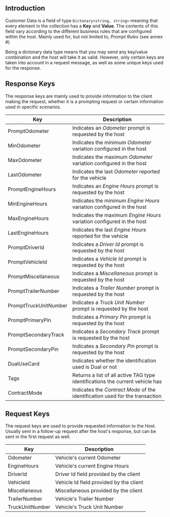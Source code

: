 ## Introduction

Customer Data is a field of type `Dictonary<string, string>` meaning that every element in the collection has a **Key** and **Value**. The contents of this field vary according to the different business rules that are configured within the host. Mainly used for, but not limited to, *Prompt Rules* (see annex #)

Being a dictonary data type means that you may send any key/value combination and the host will take it as valid. However, only certain keys are taken into account in a request message, as well as some unique keys used for the response.

## Response Keys

The response keys are mainly used to provide information to the client making the request, whether it is a prompting request or certain information used in specific scenarios.

|Key|Description|
|----------|-----------|
|PromptOdometer|Indicates an *Odometer* prompt is requested by the host|
|MinOdometer|Indicates the minimum *Odometer* variation configured in the host|
|MaxOdometer|Indicates the maximum *Odometer* variation configured in the host|
|LastOdometer|Indicates the last *Odometer* reported for the vehicle|
|PromptEngineHours|Indicates an *Engine Hours* prompt is requested by the host|
|MinEngineHours|Indicates the minimum *Engine Hours* variation configured in the host|
|MaxEngineHours|Indicates the maximum *Engine Hours* variation configured in the host|
|LastEngineHours|Indicates the last *Engine Hours* reported for the vehicle|
|PromptDriverId|Indicates a *Driver Id* prompt is requested by the host|
|PromptVehicleId|Indicates a *Vehicle Id* prompt is requested by the host|
|PromptMiscellaneous|Indicates a *Miscellaneous* prompt is requested by the host|
|PromptTrailerNumber|Indicates a *Trailer Number* prompt is requested by the host|
|PromptTruckUnitNumber|Indicates a *Truck Unit Number* prompt is requested by the host|
|PromptPrimaryPin|Indicates a *Primary Pin* prompt is requested by the host|
|PromptSecondaryTrack|Indicates a *Secondary Track* prompt is requested by the host|
|PromptSecondaryPin|Indicates a *Secondary Pin* prompt is requested by the host|
|DualUseCard|Indicates whether the identification used is Dual or not|
|Tags|Returns a list of all active TAG type identifications the current vehicle has|
|ContractMode|Indicates the *Contract Mode* of the identification used for the transaction|

## Request Keys

The request keys are used to provide requested information to the Host. Usually sent in a follow-up request after the host's response, but can be sent in the first request as well.

|Key|Description|
|----------|-----------|
|Odometer|Vehicle's current Odometer|
|EngineHours|Vehicle's current Engine Hours|
|DriverId|Driver Id field provided by the client|
|VehicleId|Vehicle Id field provided by the client|
|Miscellaneous|Miscellaneous provided by the client|
|TrailerNumber|Vehicle's Trailer Number|
|TruckUnitNumber|Vehicle's Truck Unit Number|

<!--
|PromptPrimaryPin|Indicates a *Primary Pin* prompt is requested by the host|
|PromptSecondaryTrack|Indicates a *Secondary Track* prompt is requested by the host|
|PromptSecondaryPin|Indicates a *Secondary Pin* prompt is requested by the host|
|DualUseCard|Indicates whether the identification used is Dual or not|
|Tags|Returns a list of all active TAG type identifications the current vehicle has|
|ContractMode|Indicates the *Contract Mode* of the identification used for the transaction|


        public const string DriverLicenseState = "DriverLicenseState";
        public const string DriverLicenseNumber = "DriverLicenseNumber";
        public const string TripNumber = "TripNumber";
        public const string PurchaseOrderNumber = "PurchaseOrderNumber";
        public const string TrailerHourMeterReading = "TrailerHourMeterReading";

        public const string FastTrack = "FastTrack";
        public const string IdLoyaltyProgram = "IdLoyaltyProgram";

        public const string CustomField0 = "CustomField0";
        public const string CustomField1 = "CustomField1";
        public const string CustomField2 = "CustomField2";
        public const string CustomField3 = "CustomField3";
        public const string CustomField4 = "CustomField4";
        public const string CustomField5 = "CustomField5";
        public const string CustomField6 = "CustomField6";
        public const string CustomField7 = "CustomField7";
        public const string CustomField8 = "CustomField8";
        public const string CustomField9 = "CustomField9";
-->